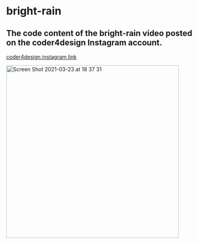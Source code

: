 
# bright-rain
## The code content of the bright-rain video posted on the coder4design Instagram account.
[coder4design instagram link](https://www.instagram.com/coder4design/?hl=tr)

<img width="461" alt="Screen Shot 2021-03-23 at 18 37 31" src="https://user-images.githubusercontent.com/60268874/112174822-c56f5680-8c07-11eb-936b-4ac14755bfc2.png">
